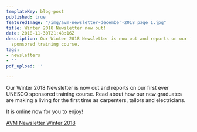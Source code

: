 ```yaml
---
templateKey: blog-post
published: true
featuredImage: "/img/avm-newsletter-december-2018_page_1.jpg"
title: Winter 2018 Newsletter now out!
date: 2018-11-30T21:48:16Z
description: Our Winter 2018 Newsletter is now out and reports on our first ever UNESCO
  sponsored training course.
tags:
- newsletters
- ''
pdf_upload: ''

---
```

Our Winter 2018 Newsletter is now out and reports on our first ever UNESCO sponsored training course. Read about how our new graduates are making a living for the first time as carpenters, tailors and electricians.

It is online now for you to enjoy!

[AVM Newsletter Winter 2018](http://www.africanvision.org.uk/africa-vision-news/wp-content/uploads/2018/11/AVM-Newsletter-November-2018.pdf)